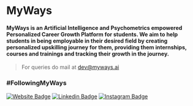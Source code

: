 # MyWays

#### MyWays is an Artificial Intelligence and Psychometrics empowered Personalized Career Growth Platform for students. We aim to help students in being employable in their desired field by creating personalized upskilling journey for them, providing them internships, courses and trainings and tracking their growth in the journey.

> For queries do mail at dev@myways.ai

### #FollowingMyWays

[![Website Badge](https://img.shields.io/badge/Website-3b5998?style=for-the-badge&logo=google-chrome&logoColor=white)](https://myways.ai)
[![Linkedin Badge](https://img.shields.io/badge/-LinkedIn-0e76a8?style=for-the-badge&logo=Linkedin&logoColor=white)](https://www.linkedin.com/company/followingmyways)
[![Instagram Badge](https://img.shields.io/badge/-Instagram-e4405f?style=for-the-badge&logo=Instagram&logoColor=white)](https://www.instagram.com/followingmyways)
